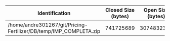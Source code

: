 
| Identification | Closed Size (bytes) | Open Size (bytes) |
|----------------|---------------------|-------------------|
| /home/andre301267/git/Pricing-Fertilizer/DB/temp/IMP_COMPLETA.zip | 741725689 | 3074832397 |
